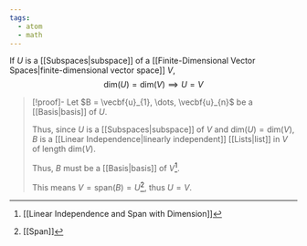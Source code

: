 ```yaml
---
tags:
  - atom
  - math
---
```

If $U$ is a [[Subspaces|subspace]] of a [[Finite-Dimensional Vector Spaces|finite-dimensional vector space]] $V$,
$$ \text{dim}(U)=\text{dim}(V) \implies U=V $$

> [!proof]-
> Let $B = \vecbf{u}_{1}, \dots, \vecbf{u}_{n}$ be a [[Basis|basis]] of $U$. 
> 
> Thus, since $U$ is a [[Subspaces|subspace]] of $V$ and $\text{dim}(U)=\text{dim}(V)$, $B$ is a [[Linear Independence|linearly independent]] [[Lists|list]] in $V$ of length $\text{dim}(V)$.
> 
> Thus, $B$ must be a [[Basis|basis]] of $V$[^1].
> 
> This means $V=\text{span}(B) = U$[^2], thus $U = V$.

[^1]: [[Linear Independence and Span with Dimension]]
[^2]: [[Span]]